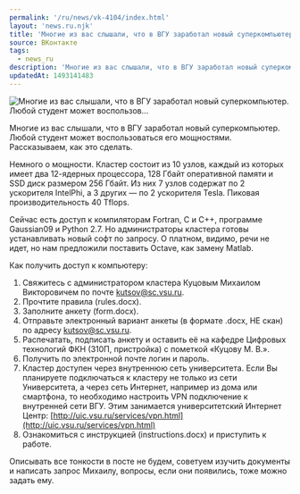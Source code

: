 ```yaml
---
permalink: '/ru/news/vk-4104/index.html'
layout: 'news.ru.njk'
title: 'Многие из вас слышали, что в ВГУ заработал новый суперкомпьютер. Любой студент может воспользов…'
source: ВКонтакте
tags:
  - news_ru
description: 'Многие из вас слышали, что в ВГУ заработал новый суперкомпьютер. Любой студент может воспользов…'
updatedAt: 1493141483
---
```

![Многие из вас слышали, что в ВГУ заработал новый суперкомпьютер. Любой студент может воспользов…](https://sun9-67.userapi.com/impf/lBDbgAgLVGuQhsjUCcSWwspq3st49PIeWJUezA/_Pal4zK2_Rg.jpg?size=1280x720&quality=96&sign=fe8092fd08d8f9301c59c70d622eadb7&c_uniq_tag=lN98pvNbX7CTxxQ0pL6-GRYdFKq4XjIzArn0JqEIk6U&type=album)

Многие из вас слышали, что в ВГУ заработал новый суперкомпьютер. Любой студент может воспользоваться его мощностями. Рассказываем, как это сделать.

Немного о мощности. Кластер состоит из 10 узлов, каждый из которых имеет два 12-ядерных процессора, 128 Гбайт оперативной памяти и SSD диск размером 256 Гбайт. Из них 7 узлов содержат по 2 ускорителя IntelPhi, а 3 других — по 2 ускорителя Tesla. Пиковая производительность 40 Tflops.

Сейчас есть доступ к компиляторам Fortran, C и C++, программе Gaussian09 и Python 2.7. Но администраторы кластера готовы устанавливать новый софт по запросу. О платном, видимо, речи не идет, но нам предложили поставить Octave, как замену Matlab.

Как получить доступ к компьютеру:
1. Свяжитесь с администратором кластера Куцовым Михаилом Викторовичем по почте kutsov@sc.vsu.ru.
2. Прочтите правила (rules.docx).
3. Заполните анкету (form.docx).
4. Отправьте электронный вариант анкеты (в формате .docx, НЕ скан) по адресу kutsov@sc.vsu.ru.
5. Распечатать, подписать анкету и оставить её на кафедре Цифровых технологий ФКН (310П, пристройка) с пометкой «Куцову М. В.».
6. Получить по электронной почте логин и пароль.
7. Кластер доступен через внутреннюю сеть университета. Если Вы планируете подключаться к кластеру не только из сети Университета, а через сеть Интернет, например из дома или смартфона, то необходимо настроить VPN подключение к внутренней сети ВГУ. Этим занимается университетский Интернет Центр: [http://uic.vsu.ru/services/vpn.html](http://uic.vsu.ru/services/vpn.html)
8. Ознакомиться с инструкцией (instructions.docx) и приступить к работе.

Описывать все тонкости в посте не будем, советуем изучить документы и написать запрос Михаилу, вопросы, если они появились, тоже можно задать ему.
